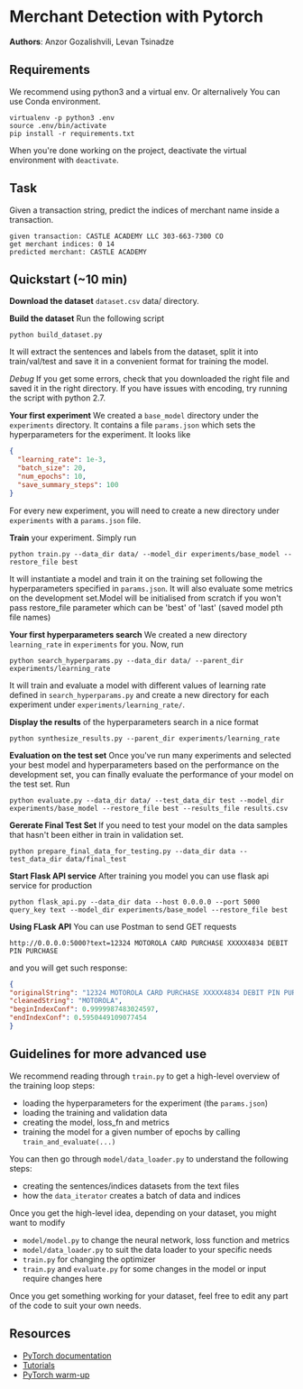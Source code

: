 # Merchant Detection with Pytorch

**Authors**: Anzor Gozalishvili, Levan Tsinadze

## Requirements

We recommend using python3 and a virtual env.
Or alternalively You can use Conda environment.

```
virtualenv -p python3 .env
source .env/bin/activate
pip install -r requirements.txt
```

When you're done working on the project, deactivate the virtual environment with `deactivate`.

## Task

Given a transaction string, predict the indices of merchant name inside a transaction.

```
given transaction: CASTLE ACADEMY LLC 303-663-7300 CO
get merchant indices: 0 14
predicted merchant: CASTLE ACADEMY
```

## Quickstart (~10 min)

__Download the dataset__ `dataset.csv` data/ directory.

__Build the dataset__ Run the following script
```
python build_dataset.py
```
It will extract the sentences and labels from the dataset, split it into
train/val/test and save it in a convenient format for training the model.

*Debug* If you get some errors, check that you downloaded the right file and
saved it in the right directory. If you have issues with encoding, try running
the script with python 2.7.

__Your first experiment__ We created a `base_model` directory under
    the `experiments` directory. It contains a file `params.json` which sets the
    hyperparameters for the experiment. It looks like

```json
{
  "learning_rate": 1e-3,
  "batch_size": 20,
  "num_epochs": 10,
  "save_summary_steps": 100
}

```
For every new experiment, you will need to create a new directory under
`experiments` with a `params.json` file.

__Train__ your experiment. Simply run
```
python train.py --data_dir data/ --model_dir experiments/base_model --restore_file best
```
It will instantiate a model and train it on the training set following the
hyperparameters specified in `params.json`. It will also evaluate some metrics
on the development set.Model will be initialised from scratch if you won't pass
restore_file parameter which can be 'best' of 'last' (saved model pth file names)

__Your first hyperparameters search__ We created a new directory
    `learning_rate` in `experiments` for you. Now, run
```
python search_hyperparams.py --data_dir data/ --parent_dir experiments/learning_rate
```
It will train and evaluate a model with different values of learning rate defined
in `search_hyperparams.py` and create a new directory for each experiment under
`experiments/learning_rate/`.

__Display the results__ of the hyperparameters search in a nice format
```
python synthesize_results.py --parent_dir experiments/learning_rate
```

__Evaluation on the test set__ Once you've run many experiments and selected
    your best model and hyperparameters based on the performance on the development
    set, you can finally evaluate the performance of your model on the test set.
    Run
```
python evaluate.py --data_dir data/ --test_data_dir test --model_dir experiments/base_model --restore_file best --results_file results.csv
```

__Gererate Final Test Set__ If you need to test your model on the data samples that hasn't been
either in train in validation set.
```
python prepare_final_data_for_testing.py --data_dir data --test_data_dir data/final_test
```

__Start Flask API service__ After training you model you can use flask api service for production
```
python flask_api.py --data_dir data --host 0.0.0.0 --port 5000 query_key text --model_dir experiments/base_model --restore_file best
```

__Using FLask API__ You can use Postman to send GET requests
```
http://0.0.0.0:5000?text=12324 MOTOROLA CARD PURCHASE XXXXX4834 DEBIT PIN PURCHASE
```

and you will get such response:
```json
{
"originalString": "12324 MOTOROLA CARD PURCHASE XXXXX4834 DEBIT PIN PURCHASE",
"cleanedString": "MOTOROLA",
"beginIndexConf": 0.9999987483024597,
"endIndexConf": 0.5950449109077454
}
```


## Guidelines for more advanced use

We recommend reading through `train.py` to get a high-level overview of the training loop steps:
- loading the hyperparameters for the experiment (the `params.json`)
- loading the training and validation data
- creating the model, loss_fn and metrics
- training the model for a given number of epochs by calling `train_and_evaluate(...)`

You can then go through `model/data_loader.py` to understand the following steps:
- creating the sentences/indices datasets from the text files
- how the `data_iterator` creates a batch of data and indices

Once you get the high-level idea, depending on your dataset, you might want to modify
- `model/model.py` to change the neural network, loss function and metrics
- `model/data_loader.py` to suit the data loader to your specific needs
- `train.py` for changing the optimizer
- `train.py` and `evaluate.py` for some changes in the model or input require changes here

Once you get something working for your dataset, feel free to edit any part of the code to suit your own needs.

## Resources

- [PyTorch documentation](http://pytorch.org/docs/0.3.0/)
- [Tutorials](http://pytorch.org/tutorials/)
- [PyTorch warm-up](https://github.com/jcjohnson/pytorch-examples)
